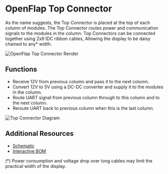 # OpenFlap Top Connector

As the name suggests, the Top Connector is placed at the top of each column of modules. The Top Connector routes power and communication signals to the modules in the column. Top Connectors can be connected together using 2x9 IDC ribbon cables, Allowing the display to be daisy chained to any* width.


![OpenFlap Top Connector Render](../hardware/top_connector/top_connector-3D_blender_top.png)

## Functions

- Receive 12V from previous column and pass it to the next column.
- Convert 12V to 5V using a DC-DC converter and supply it to the modules in the column.
- Route UART signal from previous column through to this column and to the next column.
- Reroute UART back to previous column when this is the last column.

![Top Connector Diagram](images/top_connector_diagram.drawio.png)

## Additional Resources

- [Schematic](../hardware/top_connector/top_connector-schematic.pdf)
- [Interactive BOM](../hardware/top_connector/top_connector-ibom.html)

(*) Power consumption and voltage drop over long cables may limit the practical width of the display.